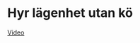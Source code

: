 
# Hyr lägenhet utan kö



[Video](https://www.youtube.com/watch?v=KpU0UJou-7Q&ab_channel=BenFelix)
